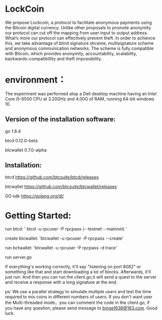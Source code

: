 # LockCoin
We propose Lockcoin, a protocol to facilitate anonymous payments using the Bitcoin digital currency. Unlike other proposals to
promote anonymity our protocol can cut off the mapping from user input to output address. What’s more our protocol can effectively prevent theft. In order to achievce this, we take advantage of blind signature shceme, multisignature scheme and anonymous communication networks. The scheme is fully compatible with Bitcoin, which provides anonymity, accountability, scalability, backwards-compatibillity and theft impossibility.

# environment：

The experiment was performed atop a Dell desktop machine having an Intel Core i5-6500 CPU at 3.20GHz and 4.00G of RAM, running 64-bit windows 10.

## Version of the installation software:

go  1.8.4

btcd  0.12.0-beta

btcwallet  0.7.0-alpha


## Installation:

btcd https://github.com/btcsuite/btcd/releases

btcwallet https://github.com/btcsuite/btcwallet/releases

GO sdk https://golang.org/dl/

# Getting Started:

run btcd: ' btcd -u rpcuser -P rpcpass (--testnet --mainnet) '

create btcwallet: 'btcwallet -u rpcuser -P rpcpass --create'

run bctwallet: 'btcwallet -u rpcuser -P rpcpass -d trace'

run server.go 

If everything's working correctly, it'll say "listening on port 8082" or something like that and start downloading a lot of blocks. Afterwards, it'll just run. And then you can run the client.go,it will send a quest to the server and receive a response with a long signature at the end.

ps: We use a parallel strategy to simulate multiple users and test the time required to mix coins in different numbers of users. If you don't want user the Multi-threaded mode，you can comment the code in the client.go, if you have any question, please send message to binge1638@163.com. Good luck.
